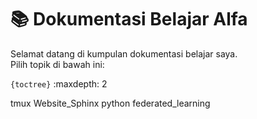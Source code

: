 # 📚 Dokumentasi Belajar Alfa

Selamat datang di kumpulan dokumentasi belajar saya.  
Pilih topik di bawah ini:

```{toctree}```
:maxdepth: 2

tmux
Website_Sphinx
python
federated_learning
